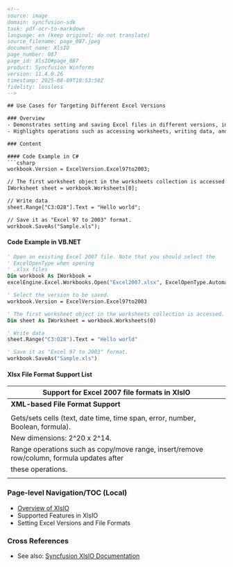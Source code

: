 ```html
<!-- 
source: image
domain: syncfusion-sdk
task: pdf-ocr-to-markdown
language: en (keep original; do not translate)
source_filename: page_087.jpeg
document_name: XlsIO
page_number: 087
page_id: XlsIO#page_087
product: Syncfusion Winforms
version: 11.4.0.26
timestamp: 2025-08-09T10:53:50Z
fidelity: lossless
-->

## Use Cases for Targeting Different Excel Versions

### Overview
- Demonstrates setting and saving Excel files in different versions, including "Excel 97 to 2003" format.
- Highlights operations such as accessing worksheets, writing data, and selecting versions for saving.

### Content

#### Code Example in C#
```csharp
workbook.Version = ExcelVersion.Excel97to2003;

// The first worksheet object in the worksheets collection is accessed.
IWorksheet sheet = workbook.Worksheets[0];

// Write data
sheet.Range["C3:O28"].Text = "Hello world";

// Save it as "Excel 97 to 2003" format.
workbook.SaveAs("Sample.xls");
```

#### Code Example in VB.NET
```vb
' Open an existing Excel 2007 file. Note that you should select the
' ExcelOpenType when opening
' .xlsx files
Dim workbook As IWorkbook =
excelEngine.Excel.Workbooks.Open("Excel2007.xlsx", ExcelOpenType.Automatic)

' Select the version to be saved.
workbook.Version = ExcelVersion.Excel97to2003

' The first worksheet object in the worksheets collection is accessed.
Dim sheet As IWorksheet = workbook.Worksheets(0)

' Write data
sheet.Range("C3:O28").Text = "Hello world"

' Save it as "Excel 97 to 2003" format.
workbook.SaveAs("Sample.xls")
```

#### Xlsx File Format Support List

| **Support for Excel 2007 file formats in XlsIO**                                          |
|--------------------------------------------------------------------------------------------|
| **XML-based File Format Support**                                                         |
|                                                                                             |
| Gets/sets cells (text, date time, time span, error, number, Boolean, formula).            |
| New dimensions: 2^20 x 2^14.                                                              |
| Range operations such as copy/move range, insert/remove row/column, formula updates after  |
| these operations.                                                                         |
|                                                                                             |

### Page-level Navigation/TOC (Local)
- [Overview of XlsIO](#overview)
- Supported Features in XlsIO
- Setting Excel Versions and File Formats

### Cross References
- See also: [Syncfusion XlsIO Documentation](https://www.syncfusion.com/documentation/xlsio)

<!-- tags: XlsIO, Excel, Syncfusion Winforms, file format, version, worksheet, range, data manipulation keywords: Excel, XlsIO, workbook, worksheet, cell, data, version, file format, text, formula -->
```